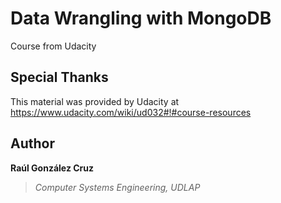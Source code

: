 # Data Wrangling with MongoDB
Course from Udacity

## Special Thanks
This material was provided by Udacity at https://www.udacity.com/wiki/ud032#!#course-resources

## Author
**Raúl González Cruz**
>*Computer Systems Engineering, UDLAP*
